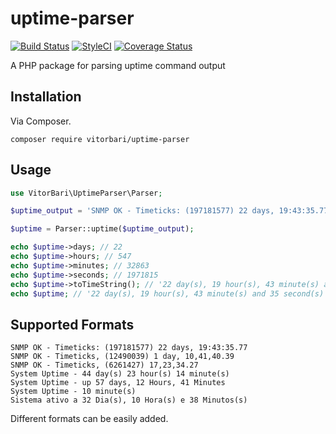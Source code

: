 # uptime-parser

[![Build Status](https://travis-ci.org/vitorbari/uptime-parser.svg?branch=master)](https://travis-ci.org/vitorbari/uptime-parser)
[![StyleCI](https://styleci.io/repos/64677269/shield)](https://styleci.io/repos/64677269)
[![Coverage Status](https://coveralls.io/repos/github/vitorbari/uptime-parser/badge.svg?branch=master)](https://coveralls.io/github/vitorbari/uptime-parser?branch=master)

A PHP package for parsing uptime command output

## Installation

Via Composer.

```
composer require vitorbari/uptime-parser
```

## Usage


```php
use VitorBari\UptimeParser\Parser;

$uptime_output = 'SNMP OK - Timeticks: (197181577) 22 days, 19:43:35.77';

$uptime = Parser::uptime($uptime_output);

echo $uptime->days; // 22
echo $uptime->hours; // 547
echo $uptime->minutes; // 32863
echo $uptime->seconds; // 1971815
echo $uptime->toTimeString(); // '22 day(s), 19 hour(s), 43 minute(s) and 35 second(s)'
echo $uptime; // '22 day(s), 19 hour(s), 43 minute(s) and 35 second(s)'

```


## Supported Formats


```
SNMP OK - Timeticks: (197181577) 22 days, 19:43:35.77
SNMP OK - Timeticks, (12490039) 1 day, 10,41,40.39
SNMP OK - Timeticks, (6261427) 17,23,34.27
System Uptime - 44 day(s) 23 hour(s) 14 minute(s)
System Uptime - up 57 days, 12 Hours, 41 Minutes
System Uptime - 10 minute(s)
Sistema ativo a 32 Dia(s), 10 Hora(s) e 38 Minutos(s)
```

Different formats can be easily added.